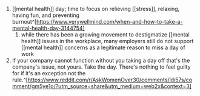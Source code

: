 1. [[mental health]] day; time to focus on relieving [[stress]], relaxing, having fun, and preventing burnout^[https://www.verywellmind.com/when-and-how-to-take-a-mental-health-day-3144754]
	1. while there has been a growing movement to destigmatize [[mental health]] issues in the workplace, many employers still do not support [[mental health]] concerns as a legitimate reason to miss a day of work
2. If your company cannot function without you taking a day off that's the company's issue, not yours. Take the day. There's nothing to feel guilty for if it's an exception not the rule.^[https://www.reddit.com/r/AskWomenOver30/comments/ldi57s/comment/gm5ye1o/?utm_source=share&utm_medium=web2x&context=3]